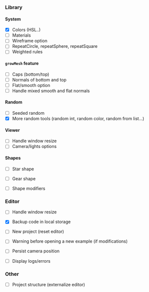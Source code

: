 ### Library

#### System

* [x] Colors (HSL..)
* [ ] Materials
* [ ] Wireframe option
* [ ] RepeatCircle, repeatSphere, repeatSquare
* [ ] Weighted rules

#### `growMesh` feature

* [ ] Caps (bottom/top)
* [ ] Normals of bottom and top
* [ ] Flat/smooth option
* [ ] Handle mixed smooth and flat normals

#### Random

* [ ] Seeded random
* [x] More random tools (random int, random color, random from list...)

#### Viewer

* [ ] Handle window resize
* [ ] Camera/lights options

#### Shapes

* [ ] Star shape
* [ ] Gear shape
* [ ] Shape modifiers


### Editor

* [ ] Handle window resize
* [x] Backup code in local storage
* [ ] New project (reset editor)
* [ ] Warning before opening a new example (if modifications)
* [ ] Persist camera position
* [ ] Display logs/errors


### Other

* [ ] Project structure (externalize editor)
